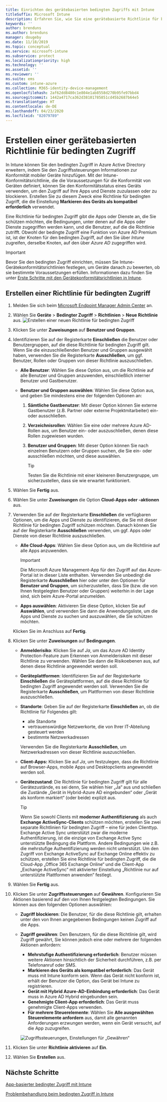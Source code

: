 ```yaml
---
title: Einrichten des gerätebasierten bedingten Zugriffs mit Intune
titleSuffix: Microsoft Intune
description: Erfahren Sie, wie Sie eine gerätebasierte Richtlinie für bedingten Zugriff auf Grundlage der Gerätekonformität und der Verwaltung mobiler Apps in Microsoft Intune erstellen.
keywords: ''
author: brenduns
ms.author: brenduns
manager: dougeby
ms.date: 11/18/2019
ms.topic: conceptual
ms.service: microsoft-intune
ms.subservice: protect
ms.localizationpriority: high
ms.technology: ''
ms.assetid: ''
ms.reviewer: ''
ms.suite: ems
ms.custom: intune-azure
ms.collection: M365-identity-device-management
ms.openlocfilehash: 2af62dd8480c1e804e1ab8558d270b95fe97bbd4
ms.sourcegitcommit: 1442a4717ca362d38101785851cd45b2687b64e5
ms.translationtype: HT
ms.contentlocale: de-DE
ms.lasthandoff: 04/23/2020
ms.locfileid: "82079789"
---
```

# <a name="create-a-device-based-conditional-access-policy"></a>Erstellen einer gerätebasierten Richtlinie für bedingten Zugriff

In Intune können Sie den bedingten Zugriff in Azure Active Directory erweitern, indem Sie den Zugriffssteuerungen Informationen zur Konformität mobiler Geräte hinzufügen. Mit der Intune-Konformitätsrichtlinie, die die Voraussetzungen für die Konformität von Geräten definiert, können Sie den Konformitätsstatus eines Geräts verwenden, um den Zugriff auf Ihre Apps und Dienste zuzulassen oder zu blockieren. Erstellen Sie zu diesem Zweck eine Richtlinie für bedingten Zugriff, die die Einstellung **Markieren des Geräts als kompatibel erforderlich** verwendet.

Eine Richtlinie für bedingten Zugriff gibt die Apps oder Dienste an, die Sie schützen möchten, die Bedingungen, unter denen auf die Apps oder Dienste zugegriffen werden kann, und die Benutzer, auf die die Richtlinie zutrifft. Obwohl der bedingte Zugriff eine Funktion von Azure AD Premium ist, ist der Knoten für den bedingten Zugriff, auf den Sie über *Intune* zugreifen, derselbe Knoten, auf den über *Azure AD* zugegriffen wird.

> [!IMPORTANT]
> Bevor Sie den bedingten Zugriff einrichten, müssen Sie Intune-Gerätekonformitätsrichtlinien festlegen, um Geräte danach zu bewerten, ob sie bestimmte Voraussetzungen erfüllen. Informationen dazu finden Sie unter [Erste Schritte mit den Gerätekonformitätsrichtlinien in Intune](device-compliance-get-started.md).

## <a name="create-conditional-access-policy"></a>Erstellen einer Richtlinie für bedingten Zugriff

1. Melden Sie sich beim [Microsoft Endpoint Manager Admin Center](https://go.microsoft.com/fwlink/?linkid=2109431) an.

2. Wählen Sie **Geräte** > **Bedingter Zugriff** > **Richtlinien** > **Neue Richtlinie** aus.
  ![Erstellen einer neuen Richtlinie für bedingten Zugriff](./media/create-conditional-access-intune/create-ca.png)

3. Klicken Sie unter **Zuweisungen** auf **Benutzer und Gruppen**.

4. Identifizieren Sie auf der Registerkarte **Einschließen** die Benutzer oder Benutzergruppen, auf die diese Richtlinie für bedingten Zugriff gilt. Wenn Sie die einzuschließenden Benutzer und Gruppen ausgewählt haben, verwenden Sie die Registerkarte **Ausschließen**, um ggf. Benutzer, Rollen oder Gruppen von dieser Richtlinie auszuschließen.

   - **Alle Benutzer**: Wählen Sie diese Option aus, um die Richtlinie auf alle Benutzer und Gruppen anzuwenden, einschließlich interner Benutzer und Gastbenutzer.

   - **Benutzer und Gruppen auswählen**: Wählen Sie diese Option aus, und geben Sie mindestens eine der folgenden Optionen an:
  
     1. **Sämtliche Gastbenutzer**: Mit dieser Option können Sie externe Gastbenutzer (z.B. Partner oder externe Projektmitarbeiter) ein- oder ausschließen.

     2. **Verzeichnisrollen**: Wählen Sie eine oder mehrere Azure AD-Rollen aus, um Benutzer ein- oder auszuschließen, denen diese Rollen zugewiesen wurden.

     3. **Benutzer und Gruppen**: Mit dieser Option können Sie nach einzelnen Benutzern oder Gruppen suchen, die Sie ein- oder ausschließen möchten, und diese auswählen.

        > [!TIP]
        > Testen Sie die Richtlinie mit einer kleineren Benutzergruppe, um sicherzustellen, dass sie wie erwartet funktioniert.

5. Wählen Sie **Fertig** aus.

6. Wählen Sie unter **Zuweisungen** die Option **Cloud-Apps oder -aktionen** aus.

7. Verwenden Sie auf der Registerkarte **Einschließen** die verfügbaren Optionen, um die Apps und Dienste zu identifizieren, die Sie mit dieser Richtlinie für bedingten Zugriff schützen möchten. Danach können Sie auf der Registerkarte **Ausschließen** verwenden, um ggf. Apps oder Dienste von dieser Richtlinie auszuschließen.

   - **Alle Cloud-Apps**: Wählen Sie diese Option aus, um die Richtlinie auf alle Apps anzuwenden.
     > [!IMPORTANT]
     > Die Microsoft Azure Management-App für den Zugriff auf das Azure-Portal ist in dieser Liste enthalten. Verwenden Sie unbedingt die Registerkarte **Ausschließen** hier oder unter den Optionen für **Benutzer und Gruppen**, um sicherzustellen, dass Sie (bzw. die von Ihnen festgelegten Benutzer oder Gruppen) weiterhin in der Lage sind, sich beim Azure-Portal anzumelden. 

   - **Apps auswählen**: Aktivieren Sie diese Option, klicken Sie auf **Auswählen**, und verwenden Sie dann die Anwendungsliste, um die Apps und Dienste zu suchen und auszuwählen, die Sie schützen möchten.

   Klicken Sie im Anschluss auf **Fertig**.

8. Klicken Sie unter **Zuweisungen** auf **Bedingungen**.

   - **Anmelderisiko**: Klicken Sie auf *Ja*, um das Azure AD Identity Protection-Feature zum Erkennen von Anmelderisiken mit dieser Richtlinie zu verwenden. Wählen Sie dann die Risikoebenen aus, auf denen diese Richtlinie angewendet werden soll.

   - **Geräteplattformen**: Identifizieren Sie auf der Registerkarte **Einschließen** die Geräteplattformen, auf die diese Richtlinie für bedingten Zugriff angewendet werden soll. Verwenden Sie die Registerkarte **Ausschließen**, um Plattformen von dieser Richtlinie auszuschließen.

   - **Standorte**: Geben Sie auf der Registerkarte **Einschließen** an, ob die Richtlinie für Folgendes gilt:
     - alle Standorte
     - vertrauenswürdige Netzwerkorte, die von Ihrer IT-Abteilung gesteuert werden
     - bestimmte Netzwerkadressen

     Verwenden Sie die Registerkarte **Ausschließen**, um Netzwerkadressen von dieser Richtlinie auszuschließen.

   - **Client-Apps:** Klicken Sie auf *Ja*, um festzulegen, dass die Richtlinie auf Browser-Apps, mobile Apps und Desktopclients angewendet werden soll.

   - **Gerätezustand**: Die Richtlinie für bedingten Zugriff gilt für alle Gerätezustände, es sei denn, Sie wählen hier „Ja“ aus und schließen die Zustände „Gerät in Hybrid-Azure AD eingebunden“ oder „Gerät als konform markiert“ (oder beide) explizit aus.

     > [!TIP]
     > Wenn Sie sowohl Clients mit **moderner Authentifizierung** als auch **Exchange ActiveSync-Clients** schützen möchten, erstellen Sie zwei separate Richtlinien für bedingten Zugriff – eine für jeden Clienttyp. Exchange Active Sync unterstützt zwar die moderne Authentifizierung, ist die einzige von Exchange Active Sync unterstützte Bedingung die Plattform. Andere Bedingungen wie z.B. die mehrstufige Authentifizierung werden nicht unterstützt. Um den Zugriff von Exchange ActiveSync auf Exchange Online effektiv zu schützen, erstellen Sie eine Richtlinie für bedingten Zugriff, die die Cloud-App „Office 365 Exchange Online“ und die Client-App „Exchange ActiveSync“ mit aktivierter Einstellung „Richtlinie nur auf unterstützte Plattformen anwenden“ festlegt.

9. Wählen Sie **Fertig** aus.

10. Klicken Sie unter **Zugriffssteuerungen** auf **Gewähren**. Konfigurieren Sie Aktionen basierend auf den von Ihnen festgelegten Bedingungen.  Sie können aus den folgenden Optionen auswählen:

    - **Zugriff blockieren**: Die Benutzer, für die diese Richtlinie gilt, erhalten unter den von Ihnen angegebenen Bedingungen keinen Zugriff auf die Apps.
    - **Zugriff gewähren**: Den Benutzern, für die diese Richtlinie gilt, wird Zugriff gewährt, Sie können jedoch eine oder mehrere der folgenden Aktionen anfordern:
      - **Mehrstufige Authentifizierung erforderlich**: Benutzer müssen weitere Aktionen hinsichtlich der Sicherheit durchführen, z.B. per Telefonanruf oder SMS.
      - **Markieren des Geräts als kompatibel erforderlich**: Das Gerät muss mit Intune konform sein. Wenn das Gerät nicht konform ist, erhält der Benutzer die Option, das Gerät bei Intune zu registrieren.
      - **Gerät mit Hybrid Azure-AD-Einbindung erforderlich**: Das Gerät muss in Azure AD Hybrid eingebunden sein.
      - **Genehmigte Client-App erforderlich**: Das Gerät muss genehmigte Client-Apps verwenden. 
      - **Für mehrere Steuerelemente**: Wählen Sie **Alle ausgewählten Steuerelemente anfordern** aus, damit alle genannten Anforderungen erzwungen werden, wenn ein Gerät versucht, auf die App zuzugreifen.

      ![Zugriffssteuerungen, Einstellungen für „Gewähren“](./media/create-conditional-access-intune/create-ca-grant-access-settings.png)

11. Klicken Sie unter **Richtlinie aktivieren** auf **Ein**.

12. Wählen Sie **Erstellen** aus.

## <a name="next-steps"></a>Nächste Schritte

[App-basierter bedingter Zugriff mit Intune](app-based-conditional-access-intune.md)

[Problembehandlung beim bedingten Zugriff in Intune](https://support.microsoft.com/help/4456106)
